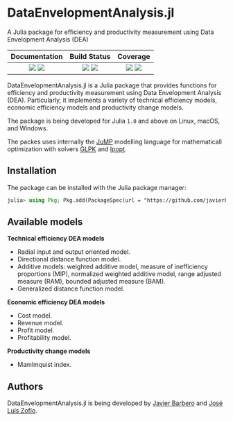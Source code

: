 # DataEnvelopmentAnalysis.jl
A Julia package for efficiency and productivity measurement using Data Envelopment Analysis (DEA)

| Documentation | Build Status      | Coverage    |
|:-------------:|:-----------------:|:-----------:|
| [![][docs-dev-img]][docs-dev-url] [![][docs-stable-img]][docs-stable-url] |  [![][travis-img]][travis-url] [![][appveyor-img]][appveyor-url] | [![][coveralls-img]][coveralls-url] [![][codecov-img]][codecov-url] |

[docs-stable-img]: https://img.shields.io/badge/docs-dev-blue.svg
[docs-stable-url]: https://javierbarbero.github.io/DataEnvelopmentAnalysis.jl/stable

[docs-dev-img]: https://img.shields.io/badge/docs-stable-blue.svg
[docs-dev-url]: https://javierbarbero.github.io/DataEnvelopmentAnalysis.jl/dev

[travis-img]: https://travis-ci.org/javierbarbero/DataEnvelopmentAnalysis.jl.svg?branch=master
[travis-url]: https://travis-ci.org/javierbarbero/DataEnvelopmentAnalysis.jl

[appveyor-img]: https://ci.appveyor.com/api/projects/status/ql1ynl90hcixdka7?svg=true
[appveyor-url]: https://ci.appveyor.com/project/javierbarbero/dataenvelopmentanalysis-jl

[coveralls-img]: https://coveralls.io/repos/github/javierbarbero/DataEnvelopmentAnalysis.jl/badge.svg?branch=master
[coveralls-url]: https://coveralls.io/github/javierbarbero/DataEnvelopmentAnalysis.jl?branch=master

[codecov-img]: https://codecov.io/gh/javierbarbero/DataEnvelopmentAnalysis.jl/branch/master/graph/badge.svg
[codecov-url]: https://codecov.io/gh/javierbarbero/DataEnvelopmentAnalysis.jl

DataEnvelopmentAnalysis.jl is a Julia package that provides functions for efficiency and productivity measurement using Data Envelopment Analysis (DEA). Particularly, it implements a variety of technical efficiency models, economic efficiency models and productivity change models.

The package is being developed for Julia `1.0` and above on Linux, macOS, and Windows.

The packes uses internally the [JuMP](https://github.com/JuliaOpt/JuMP.jl) modelling language for mathematicall optimization with solvers [GLPK](http://www.gnu.org/software/glpk/) and [Ipopt](https://coin-or.github.io/Ipopt/). 

## Installation

The package can be installed with the Julia package manager:
```julia
julia> using Pkg; Pkg.add(PackageSpec(url = "https://github.com/javierbarbero/DataEnvelopmentAnalysis.jl", rev = "master"))
```

## Available models

**Technical efficiency DEA models**

* Radial input and output oriented model.
* Directional distance function model.
* Additive models: weighted additive model, measure of inefficiency proportions (MIP), normalized weighted additive model, range adjusted measure (RAM), bounded adjusted measure (BAM).
* Generalized distance function model.

**Economic efficiency DEA models**

* Cost model.
* Revenue model.
* Profit model.
* Profitability model.

**Productivity change models**

* Mamlmquist index.

## Authors

DataEnvelopmentAnalysis.jl is being developed by [Javier Barbero](http://www.javierbarbero.net) and [José Luís Zofío](http://www.joselzofio.net).

